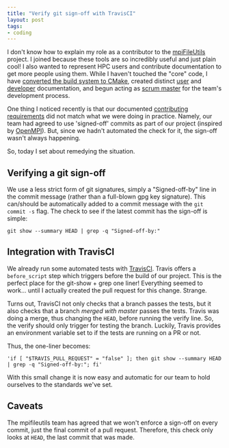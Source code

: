 ```yaml
---
title: "Verify git sign-off with TravisCI"
layout: post
tags:
- coding
--- 
```


I don't know how to explain my role as a contributor to the [mpiFileUtils](https://github.com/hpc/mpifileutils) project.
I joined because these tools are so incredibly useful and just plain cool!
I also wanted to represent HPC users and contribute documentation to get more people using them.
While I haven't touched the "core" code, I have [converted the build system to CMake](https://github.com/hpc/mpifileutils/pull/208), created distinct [user](https://mpifileutils.readthedocs.io/) and [developer](https://github.com/hpc/mpifileutils/wiki) documentation, and begun acting as [scrum master](https://en.wikipedia.org/wiki/Scrum_(software_development)) for the team's development process.

One thing I noticed recently is that our documented [contributing requirements](https://github.com/hpc/mpifileutils/blob/master/.github/CONTRIBUTING.md) did not match what we were doing in practice. 
Namely, our team had agreed to use 'signed-off' commits as part of our project (inspired by [OpenMPI](https://www.open-mpi.org/faq/?category=contributing#contribute-code)).
But, since we hadn't automated the check for it, the sign-off wasn't always happening.

So, today I set about remedying the situation.

## Verifying a git sign-off

We use a less strict form of git signatures, simply a "Signed-off-by" line in the commit message (rather than a full-blown gpg key signature).
This can/should be automatically added to a commit message with the `git commit -s` flag.
The check to see if the latest commit has the sign-off is simple: 

```shell
git show --summary HEAD | grep -q "Signed-off-by:"
```

## Integration with TravisCI

We already run some automated tests with [TravisCI](https://travis-CI.org).
Travis offers a `before_script` step which triggers before the build of our project.
This is the perfect place for the git-show + grep one liner!
Everything seemed to work... until I actually created the pull request for this change.
Strange.

Turns out, TravisCI not only checks that a branch passes the tests, but it also checks that a branch *merged with master* passes the tests.
Travis was doing a merge, thus changing the `HEAD`, before running the verify line.
So, the verify should only trigger for testing the branch.
Luckily, Travis provides an environment variable set to if the tests are running on a PR or not.

Thus, the one-liner becomes:

```shell
'if [ "$TRAVIS_PULL_REQUEST" = "false" ]; then git show --summary HEAD | grep -q "Signed-off-by:"; fi'
```

With this small change it is now easy and automatic for our team to hold ourselves to the standards we've set.

## Caveats

The mpifileutils team has agreed that we won't enforce a sign-off on every commit, just the final commit of a pull request. 
Therefore, this check only looks at `HEAD`, the last commit that was made.